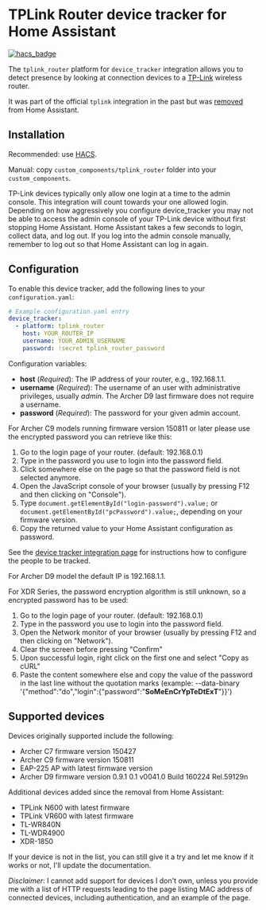 # TPLink Router device tracker for Home Assistant
[![hacs_badge](https://img.shields.io/badge/HACS-Default-orange.svg)](https://hacs.xyz/)

The `tplink_router` platform for `device_tracker` integration allows you to detect presence by looking at connection devices to a [TP-Link](https://www.tp-link.com) wireless router.

It was part of the official `tplink` integration in the past but was [removed](https://github.com/home-assistant/core/pull/27936) from Home Assistant.

## Installation
Recommended: use [HACS](https://hacs.xyz/).

Manual: copy `custom_components/tplink_router` folder into your `custom_components`.

<div class='note'>
TP-Link devices typically only allow one login at a time to the admin console.  This integration will count towards your one allowed login. Depending on how aggressively you configure device_tracker you may not be able to access the admin console of your TP-Link device without first stopping Home Assistant. Home Assistant takes a few seconds to login, collect data, and log out. If you log into the admin console manually, remember to log out so that Home Assistant can log in again.
</div>

## Configuration

To enable this device tracker, add the following lines to your `configuration.yaml`:

```yaml
# Example configuration.yaml entry
device_tracker:
  - platform: tplink_router
    host: YOUR_ROUTER_IP
    username: YOUR_ADMIN_USERNAME
    password: !secret tplink_router_password
```

Configuration variables:

- **host** (*Required*): The IP address of your router, e.g., 192.168.1.1.
- **username** (*Required*): The username of an user with administrative privileges, usually *admin*. The Archer D9 last firmware does not require a username.
- **password** (*Required*): The password for your given admin account.

For Archer C9 models running firmware version 150811 or later please use the encrypted password you can retrieve like this:

1. Go to the login page of your router. (default: 192.168.0.1)
2. Type in the password you use to login into the password field.
3. Click somewhere else on the page so that the password field is not selected anymore.
4. Open the JavaScript console of your browser (usually by pressing F12 and then clicking on "Console").
5. Type `document.getElementById("login-password").value;` or `document.getElementById("pcPassword").value;`, depending on your firmware version.
6. Copy the returned value to your Home Assistant configuration as password.

See the [device tracker integration page](/integrations/device_tracker/) for instructions how to configure the people to be tracked.

For Archer D9 model the default IP is 192.168.1.1.

For XDR Series, the password encryption algorithm is still unknown, so a encrypted password has to be used:
1. Go to the login page of your router. (default: 192.168.0.1)
2. Type in the password you use to login into the password field.
3. Open the Network monitor of your browser (usually by pressing F12 and then clicking on "Network").
4. Clear the screen before pressing "Confirm"
5. Upon successful login, right click on the first one and select "Copy as cURL"
6. Paste the content somewhere else and copy the value of the password in the last line without the quotation marks
   (example: --data-binary '{"method":"do","login":{"password":"**SoMeEnCrYpTeDtExT**"}}')
## Supported devices

Devices originally supported include the following:

- Archer C7 firmware version 150427
- Archer C9 firmware version 150811
- EAP-225 AP with latest firmware version
- Archer D9 firmware version 0.9.1 0.1 v0041.0 Build 160224 Rel.59129n

Additional devices added since the removal from Home Assistant:

- TPLink N600 with latest firmware
- TPLink VR600 with latest firmware
- TL-WR840N
- TL-WDR4900
- XDR-1850

If your device is not in the list, you can still give it a try and let me know if it works or not, I'll update the documentation.

*Disclaimer*: I cannot add support for devices I don't own, unless you provide me with a list of HTTP requests leading to the page listing MAC address of connected devices, including authentication, and an example of the page.
